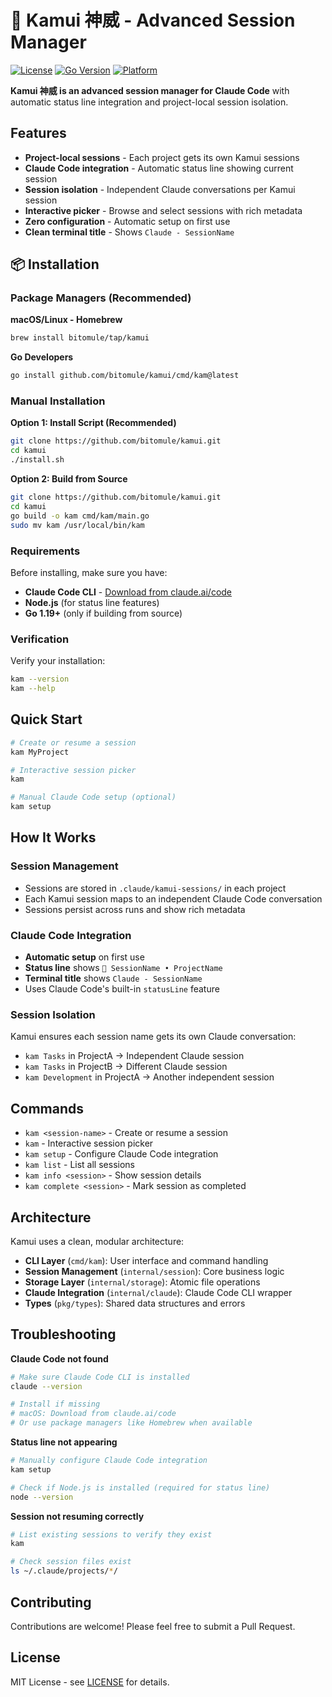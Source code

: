 # 🎯 Kamui 神威 - Advanced Session Manager

[![License](https://img.shields.io/badge/license-MIT-blue.svg)](LICENSE)
[![Go Version](https://img.shields.io/badge/go-%3E%3D1.19-blue.svg)](https://golang.org/)
[![Platform](https://img.shields.io/badge/platform-macOS%20%7C%20Linux-lightgrey.svg)]()

**Kamui 神威 is an advanced session manager for Claude Code** with automatic status line integration and project-local session isolation.

## Features

- **Project-local sessions** - Each project gets its own Kamui sessions
- **Claude Code integration** - Automatic status line showing current session
- **Session isolation** - Independent Claude conversations per Kamui session
- **Interactive picker** - Browse and select sessions with rich metadata
- **Zero configuration** - Automatic setup on first use
- **Clean terminal title** - Shows `Claude - SessionName` 

## 📦 Installation

### Package Managers (Recommended)

**macOS/Linux - Homebrew**
```bash
brew install bitomule/tap/kamui
```

**Go Developers**
```bash
go install github.com/bitomule/kamui/cmd/kam@latest
```

### Manual Installation

**Option 1: Install Script (Recommended)**
```bash
git clone https://github.com/bitomule/kamui.git
cd kamui
./install.sh
```

**Option 2: Build from Source**
```bash
git clone https://github.com/bitomule/kamui.git
cd kamui
go build -o kam cmd/kam/main.go
sudo mv kam /usr/local/bin/kam
```

### Requirements

Before installing, make sure you have:
- **Claude Code CLI** - [Download from claude.ai/code](https://claude.ai/code)
- **Node.js** (for status line features)
- **Go 1.19+** (only if building from source)

### Verification

Verify your installation:
```bash
kam --version
kam --help
```

## Quick Start

```bash
# Create or resume a session
kam MyProject

# Interactive session picker
kam

# Manual Claude Code setup (optional)
kam setup
```

## How It Works

### Session Management
- Sessions are stored in `.claude/kamui-sessions/` in each project
- Each Kamui session maps to an independent Claude Code conversation
- Sessions persist across runs and show rich metadata

### Claude Code Integration
- **Automatic setup** on first use
- **Status line** shows `🎯 SessionName • ProjectName`
- **Terminal title** shows `Claude - SessionName`
- Uses Claude Code's built-in `statusLine` feature

### Session Isolation
Kamui ensures each session name gets its own Claude conversation:
- `kam Tasks` in ProjectA → Independent Claude session
- `kam Tasks` in ProjectB → Different Claude session  
- `kam Development` in ProjectA → Another independent session

## Commands

- `kam <session-name>` - Create or resume a session
- `kam` - Interactive session picker
- `kam setup` - Configure Claude Code integration
- `kam list` - List all sessions
- `kam info <session>` - Show session details
- `kam complete <session>` - Mark session as completed

## Architecture

Kamui uses a clean, modular architecture:

- **CLI Layer** (`cmd/kam`): User interface and command handling
- **Session Management** (`internal/session`): Core business logic
- **Storage Layer** (`internal/storage`): Atomic file operations  
- **Claude Integration** (`internal/claude`): Claude Code CLI wrapper
- **Types** (`pkg/types`): Shared data structures and errors

## Troubleshooting

**Claude Code not found**
```bash
# Make sure Claude Code CLI is installed
claude --version

# Install if missing
# macOS: Download from claude.ai/code
# Or use package managers like Homebrew when available
```

**Status line not appearing**
```bash
# Manually configure Claude Code integration
kam setup

# Check if Node.js is installed (required for status line)
node --version
```

**Session not resuming correctly**
```bash
# List existing sessions to verify they exist
kam

# Check session files exist
ls ~/.claude/projects/*/
```

## Contributing

Contributions are welcome! Please feel free to submit a Pull Request.

## License

MIT License - see [LICENSE](LICENSE) for details.